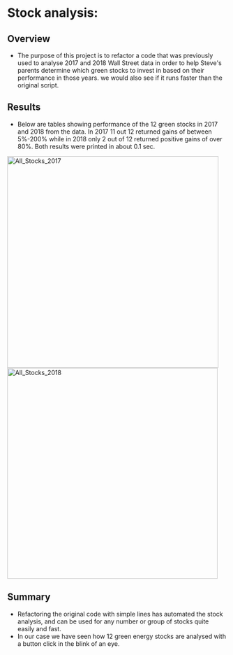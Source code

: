 # Stock analysis:
## Overview
-  The purpose of this project is to refactor a code that was previously used to analyse 2017 and 2018 Wall Street data in order to help Steve's parents determine which green stocks to invest in based on their performance in those years. we would also see if it runs faster than the original script.

## Results
- Below are tables showing performance of the 12 green stocks in 2017 and 2018 from the data. In 2017 11 out 12 returned gains of between 5%-200% while in 2018 only 2 out of 12 returned positive gains of over 80%. Both results were printed in about 0.1 sec.
<img width="484" alt="All_Stocks_2017" src="https://user-images.githubusercontent.com/79673198/126051535-1490829c-c3a8-4081-a51b-bd3dc78c5df7.png">
<img width="482" alt="All_Stocks_2018" src="https://user-images.githubusercontent.com/79673198/126051537-852eacd0-9204-4227-8cd4-480766d6252a.png">



## Summary
- Refactoring the original code with simple lines has automated the stock analysis, and can be used for any number or group of stocks quite easily and fast.
- In our case we have seen how 12 green energy stocks are analysed with a button click in the blink of an eye.
